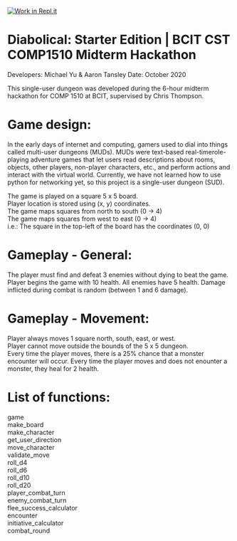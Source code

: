 [![Work in Repl.it](https://classroom.github.com/assets/work-in-replit-14baed9a392b3a25080506f3b7b6d57f295ec2978f6f33ec97e36a161684cbe9.svg)](https://classroom.github.com/online_ide?assignment_repo_id=312532&assignment_repo_type=GroupAssignmentRepo)
# Diabolical: Starter Edition | BCIT CST COMP1510 Midterm Hackathon
Developers: Michael Yu & Aaron Tansley
Date: October 2020

This single-user dungeon was developed during the 6-hour midterm hackathon for COMP 1510 at BCIT, supervised by Chris Thompson.

# Game design:
In the early days of internet and computing, gamers used to dial into things called multi-user dungeons (MUDs). MUDs were text-based real-timerole-playing adventure games that let users read descriptions about rooms, objects, other players, non-player characters, etc., and perform actions and interact with the virtual world. Currently, we have not learned how to use python for networking yet, so this project is a single-user dungeon (SUD).

The game is played on a square 5 x 5 board.  
Player location is stored using (x, y) coordinates.  
The game maps squares from north to south (0 -> 4)  
The game maps squares from west to east (0 -> 4)  
i.e.: The square in the top-left of the board has the coordinates (0, 0)

# Gameplay - General:
The player must find and defeat 3 enemies without dying to beat the game.  
Player begins the game with 10 health. All enemies have 5 health.
Damage inflicted during combat is random (between 1 and 6 damage).

# Gameplay - Movement:
Player always moves 1 square north, south, east, or west.  
Player cannot move outside the bounds of the 5 x 5 dungeon.  
Every time the player moves, there is a 25% chance that a monster encounter will occur.
Every time the player moves and does not enounter a monster, they heal for 2 health.

# List of functions:  
game   
make_board    
make_character   
get_user_direction  
move_character  
validate_move  
roll_d4  
roll_d6  
roll_d10  
roll_d20  
player_combat_turn   
enemy_combat_turn   
flee_success_calculator  
encounter  
initiative_calculator  
combat_round  
